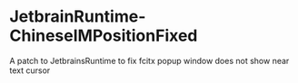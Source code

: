 # JetbrainRuntime-ChineseIMPositionFixed
A patch to JetbrainsRuntime to fix fcitx popup window does not show near text cursor
